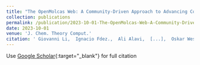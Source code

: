```yaml
---
title: "The OpenMolcas Web: A Community-Driven Approach to Advancing Computational Chemistry"
collection: publications
permalink: /publication/2023-10-01-The-OpenMolcas-Web-A-Community-Driven-Approach-to-Advancing-Computational-Chemistry
date: 2023-10-01
venue: 'J. Chem. Theory Comput.'
citation: ' Giovanni Li,  Ignacio Fdez.,  Ali Alavi,  [...],  Oskar Weser,  [...] ,  Roland Lindh, &quot;The OpenMolcas Web: A Community-Driven Approach to Advancing Computational Chemistry.&quot; J. Chem. Theory Comput., 2023.'
---
```

Use [Google Scholar](https://scholar.google.com/scholar?q=The+OpenMolcas+Web:+A+Community+Driven+Approach+to+Advancing+Computational+Chemistry){:target="_blank"} for full citation


<!-- citation: ' Giovanni Li,  Ignacio Fdez.,  Ali Alavi,  Flavia Aleotti,  Francesco Aquilante,  Jochen Autschbach,  Davide Avagliano,  Alberto Baiardi,  Jie Bao,  Stefano Battaglia,  Letitia Birnoschi,  Alejandro {Blanco-Gonz{\&apos;a}lez},  Sergey Bokarev,  Ria Broer,  Roberto Cacciari,  Paul Calio,  Rebecca Carlson,  Rafael Carvalho,  Luis Cerd{\&apos;a}n,  Liviu Chibotaru,  Nicholas Chilton,  Jonathan Church,  Irene Conti,  Sonia Coriani,  Juliana {Cu{\&apos;e}llar-Zuquin},  Razan Daoud,  Nike Dattani,  Piero Decleva,  Coen {de Graaf},  Micka{\&quot;e}l Delcey,  Luca De,  Werner Dobrautz,  Sijia Dong,  Rulin Feng,  Nicolas Ferr{\&apos;e},  Michael Filatov(Gulak),  Laura Gagliardi,  Marco Garavelli,  Leticia Gonz{\&apos;a}lez,  Yafu Guan,  Meiyuan Guo,  Matthew Hennefarth,  Matthew Hermes,  Chad Hoyer,  Miquel {Huix-Rotllant},  Vishal Jaiswal,  Andy Kaiser,  Danil Kaliakin,  Marjan Khamesian,  Daniel King,  Vladislav Kochetov,  Marek Kro{\&apos;s}nicki,  Arpit Kumaar,  Ernst Larsson,  Susi Lehtola,  Marie-Bernadette Lepetit,  Hans Lischka,  Pablo L{\&apos;o}pez,  Marcus Lundberg,  Dongxia Ma,  Sebastian Mai,  Philipp Marquetand,  Isabella Merritt,  Francesco Montorsi,  Maximilian M{\&quot;o}rchen,  Artur Nenov,  Vu Nguyen,  Yoshio Nishimoto,  Meagan Oakley,  Massimo Olivucci,  Markus Oppel,  Daniele Padula,  Riddhish Pandharkar,  Quan Phung,  Felix Plasser,  Gerardo Raggi,  Elisa Rebolini,  Markus Reiher,  Ivan Rivalta,  Daniel {Roca-Sanju{\&apos;a}n},  Thies Romig,  Arta Safari,  Aitor {S{\&apos;a}nchez-Mansilla},  Andrew Sand,  Igor Schapiro,  Thais Scott,  Javier {Segarra-Mart{\&apos;i}},  Francesco Segatta,  Dumitru-Claudiu Sergentu,  Prachi Sharma,  Ron Shepard,  Yinan Shu,  Jakob Staab,  Tjerk Straatsma,  Lasse S{\o}rensen,  Bruno Tenorio,  Donald Truhlar,  Liviu Ungur,  Morgane Vacher,  Valera Veryazov,  Torben Vo{\ss},  Oskar Weser,  Dihua Wu,  Xuchun Yang,  David Yarkony,  Chen Zhou,  J. Zobel,  Roland Lindh, &quot;The OpenMolcas Web: A Community-Driven Approach to Advancing Computational Chemistry.&quot; J. Chem. Theory Comput., 2023.' -->
